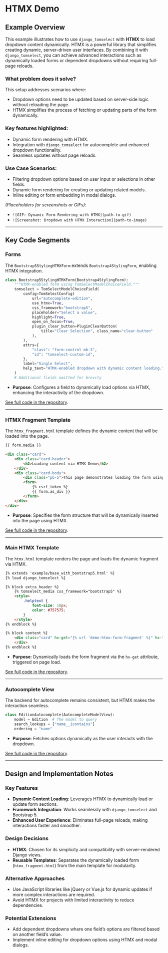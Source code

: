 # HTMX Demo

## Example Overview

This example illustrates how to use `django_tomselect` with **HTMX** to load dropdown content dynamically. HTMX is a powerful library that simplifies creating dynamic, server-driven user interfaces. By combining it with `django_tomselect`, you can achieve advanced interactions such as dynamically loaded forms or dependent dropdowns without requiring full-page reloads.

### What problem does it solve?
This setup addresses scenarios where:
- Dropdown options need to be updated based on server-side logic without reloading the page.
- HTMX simplifies the process of fetching or updating parts of the form dynamically.

### Key features highlighted:
- Dynamic form rendering with HTMX.
- Integration with `django_tomselect` for autocomplete and enhanced dropdown functionality.
- Seamless updates without page reloads.

### Use Case Scenarios:
- Filtering dropdown options based on user input or selections in other fields.
- Dynamic form rendering for creating or updating related models.
- Inline editing or form embedding in modal dialogs.

*(Placeholders for screenshots or GIFs)*:
- `![GIF: Dynamic Form Rendering with HTMX](path-to-gif)`
- `![Screenshot: Dropdown with HTMX Interaction](path-to-image)`

---

## Key Code Segments

### Forms
The `Bootstrap5StylingHTMXForm` extends `Bootstrap4StylingForm`, enabling HTMX integration.

```python
class Bootstrap5StylingHTMXForm(Bootstrap4StylingForm):
    """HTMX-enabled form using TomSelectModelChoiceField."""
    tomselect = TomSelectModelChoiceField(
        config=TomSelectConfig(
            url="autocomplete-edition",
            use_htmx=True,
            css_framework="bootstrap5",
            placeholder="Select a value",
            highlight=True,
            open_on_focus=True,
            plugin_clear_button=PluginClearButton(
                title="Clear Selection", class_name="clear-button"
            ),
        ),
        attrs={
            "class": "form-control mb-3",
            "id": "tomselect-custom-id",
        },
        label="Single Select",
        help_text="HTMX-enabled dropdown with dynamic content loading.",
    )
    # Additional fields omitted for brevity
```

- **Purpose**: Configures a field to dynamically load options via HTMX, enhancing the interactivity of the dropdown.

[See full code in the repository](#).

---

### HTMX Fragment Template
The `htmx_fragment.html` template defines the dynamic content that will be loaded into the page.

```html
{{ form.media }}

<div class="card">
    <div class="card-header">
        <h2>Loading content via HTMX Demo</h2>
    </div>
    <div class="card-body">
        <div class="pb-5">This page demonstrates loading the form using HTMX.</div>
        <form>
            {% csrf_token %}
            {{ form.as_div }}
        </form>
    </div>
</div>
```

- **Purpose**: Specifies the form structure that will be dynamically inserted into the page using HTMX.

[See full code in the repository](#).

---

### Main HTMX Template
The `htmx.html` template renders the page and loads the dynamic fragment via HTMX.

```html
{% extends 'example/base_with_bootstrap5.html' %}
{% load django_tomselect %}

{% block extra_header %}
    {% tomselect_media css_framework="bootstrap5" %}
    <style>
        .helptext {
            font-size: 10px;
            color: #757575;
        }
    </style>
{% endblock %}

{% block content %}
    <div class="card" hx-get="{% url 'demo-htmx-form-fragment' %}" hx-trigger="load" hx-swap="innerHTML">
    </div>
{% endblock %}
```

- **Purpose**: Dynamically loads the form fragment via the `hx-get` attribute, triggered on page load.

[See full code in the repository](#).

---

### Autocomplete View
The backend for autocomplete remains consistent, but HTMX makes the interaction seamless.

```python
class EditionAutocomplete(AutocompleteModelView):
    model = Edition  # The model to query
    search_lookups = ["name__icontains"]
    ordering = "name"
```

- **Purpose**: Fetches options dynamically as the user interacts with the dropdown.

[See full code in the repository](#).

---

## Design and Implementation Notes

### Key Features
- **Dynamic Content Loading**: Leverages HTMX to dynamically load or update form sections.
- **Framework Integration**: Works seamlessly with `django_tomselect` and Bootstrap 5.
- **Enhanced User Experience**: Eliminates full-page reloads, making interactions faster and smoother.

### Design Decisions
- **HTMX**: Chosen for its simplicity and compatibility with server-rendered Django views.
- **Reusable Templates**: Separates the dynamically loaded form (`htmx_fragment.html`) from the main template for modularity.

### Alternative Approaches
- Use JavaScript libraries like jQuery or Vue.js for dynamic updates if more complex interactions are required.
- Avoid HTMX for projects with limited interactivity to reduce dependencies.

### Potential Extensions
- Add dependent dropdowns where one field’s options are filtered based on another field’s value.
- Implement inline editing for dropdown options using HTMX and modal dialogs.
